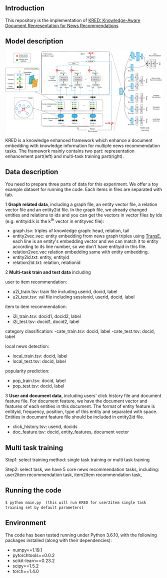 ## Introduction

This repository is the implementation of [KRED: Knowledge-Aware Document Representation for News Recommendations](https://arxiv.org/abs/1910.11494)

## Model description

![](./framework.PNG)

KRED is a knowledge enhanced framework which enhance a document embedding with knowledge information for multiple news recommendation tasks. The framework mainly contains two part: representation enhancement part(left) and multi-task training part(right).

##  Data description

You need to prepare three parts of data for this experiment. We offer a toy example dataset for running the code. Each items in files
 are separated with tab.

1 **Graph related data**, including a graph file, an entity vector file, a relation vector file and an entity2id file.
In the graph file, we already changed entities and relations to ids and you can get the vectors in vector files by ids
(e.g. entityid:k is the k<sup>th</sup> vector in entityvec file):
- graph.tsv: triples of knowledge graph:  head, relation, tail
- entity2vec.vec: entity embedding from news graph triples using [TransE](https://github.com/thunlp/Fast-TransX), each line 
is an entity's embedding vector and we can match it to entity according to its line number, so we don't have entityid in this file.
- relation2vec.vec relation embedding same with entity embedding.
- entity2id.txt: entity, entityid
- relation2id.txt: relation, relationid

2 **Multi-task train and test data** including 

user to item recommendation:
- u2i_train.tsv: train file including userid, docid, label
- u2i_test.tsv: val file including sessionid, userid, docid, label

item to item recommendation:
- i2i_train.tsv: docid1, docid2, label
- i2i_test.tsv: docid1, docid2, label

category classification:
-cate_train.tsv: docid, label
-cate_test.tsv: docid, label

local news detection:
- local_train.tsv: docid, label
- local_test.tsv: docid, label

popularity prediction:
- pop_train.tsv: docid, label
- pop_test.tsv: docid, label


3 **User and document data**, including users' click history file and document feature file. For document feature, 
we have the document vector and features of each entities in this document. The format of entity feature is 
entityid, frequency, position, type of this entity and separated with space. Entities in document feature file should be included in entity2id file.
- click_history.tsv: userid, docids
- doc_feature.tsv: docid, entity_features, document vector

## Multi task training

Step1: select training method: single task training or multi task training

Step2: select task, we have 5 core news recommendation tasks, including: user2item recommendation task, item2item recommendation task, 

##  Running the code
```
$ python main.py  (this will run KRED for user2item single task training set by default parameters)
```

## Environment
The code has been tested running under Python 3.6.10, with the following packages installed (along with their dependencies):
- numpy==1.19.1
- pytorchtools==0.0.2
- scikit-learn==0.23.2
- scipy==1.5.2
- torch==1.4.0
